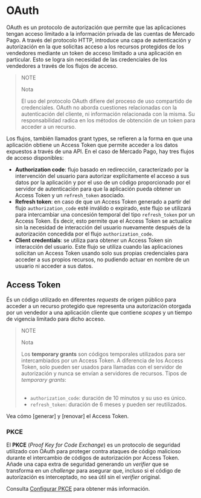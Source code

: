 # OAuth

OAuth es un protocolo de autorización que permite que las aplicaciones tengan acceso limitado a la información privada de las cuentas de Mercado Pago. A través del protocolo HTTP, introduce una capa de autenticación y autorización en la que solicitas acceso a los recursos protegidos de los vendedores mediante un token de acceso limitado a una aplicación en particular. Esto se logra sin necesidad de las credenciales de los vendedores a través de los flujos de acceso.

> NOTE
>
> Nota
>
> El uso del protocolo OAuth difiere del proceso de uso compartido de credenciales. OAuth no aborda cuestiones relacionadas con la autenticación del cliente, ni información relacionada con la misma. Su responsabilidad radica en los métodos de obtención de un token para acceder a un recurso.
 
Los flujos, también llamados grant types, se refieren a la forma en que una aplicación obtiene un Access Token que permite acceder a los datos expuestos a través de una API. En el caso de Mercado Pago, hay tres flujos de acceso disponibles: 

- **Authorization code**: flujo basado en redirección, caracterizado por la intervención del usuario para autorizar explícitamente el acceso a sus datos por la aplicación y por el uso de un código proporcionado por el servidor de autenticación para que la aplicación pueda obtener un Access Token y un `refresh_token` asociado.
- **Refresh token**: en caso de que un Access Token generado a partir del flujo `authorization_code` esté inválido o expirado, este flujo se utilizará para intercambiar una concesión temporal del tipo `refresh_token` por un Access Token. Es decir, esto permite que el Access Token se actualice sin la necesidad de interacción del usuario nuevamente después de la autorización concedida por el flujo `authorization_code`.
- **Client credentials**: se utiliza para obtener un Access Token sin interacción del usuario. Este flujo se utiliza cuando las aplicaciones solicitan un Access Token usando solo sus propias credenciales para acceder a sus propios recursos, no pudiendo actuar en nombre de un usuario ni acceder a sus datos.

## Access Token

És un código utilizado en diferentes _requests_ de origen público para acceder a un recurso protegido que representa una autorización otorgada por un vendedor a una aplicación cliente que contiene _scopes_ y un tiempo de vigencia limitado para dicho acceso.

> NOTE
>
> Nota
>
> Los **temporary grants** son códigos temporales utilizados para ser intercambiados por un Access Token. A diferencia de los Access Token, solo pueden ser usados para llamadas con el servidor de autorización y nunca se envían a servidores de recursos. Tipos de _temporary grants_:
> <br><br>
> - `authorization_code`: duración de 10 minutos y su uso es único.
> - `refresh_token`: duración de 6 meses y pueden ser reutilizados.

Vea cómo [generar] y [renovar] el Access Token.

### PKCE 

El **PKCE** (_Proof Key for Code Exchange_) es un protocolo de seguridad utilizado con OAuth para proteger contra ataques de código malicioso durante el intercambio de códigos de autorización por Access Token. Añade una capa extra de seguridad generando un _verifier_ que se transforma en un _challenge_ para asegurar que, incluso si el código de autorización es interceptado, no sea útil sin el _verifier_ original. 

Consulta [Configurar PKCE](/developers/es/docs/security/oauth/creation#bookmark_configurar_pkce) para obtener más información.